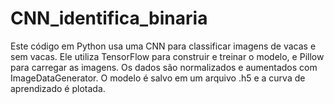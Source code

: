 # CNN_identifica_binaria
Este código em Python usa uma CNN para classificar imagens de vacas e sem vacas. Ele utiliza TensorFlow para construir e treinar o modelo, e Pillow para carregar as imagens. Os dados são normalizados e aumentados com ImageDataGenerator. O modelo é salvo em um arquivo .h5 e a curva de aprendizado é plotada.
